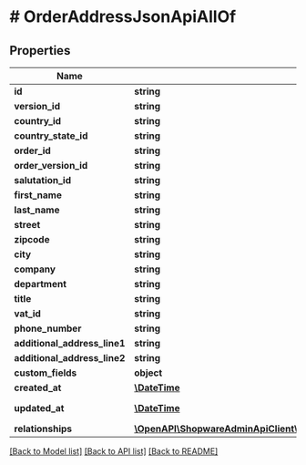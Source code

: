# # OrderAddressJsonApiAllOf

## Properties

Name | Type | Description | Notes
------------ | ------------- | ------------- | -------------
**id** | **string** |  | [optional]
**version_id** | **string** |  | [optional]
**country_id** | **string** |  |
**country_state_id** | **string** |  | [optional]
**order_id** | **string** |  |
**order_version_id** | **string** |  | [optional]
**salutation_id** | **string** |  | [optional]
**first_name** | **string** |  |
**last_name** | **string** |  |
**street** | **string** |  |
**zipcode** | **string** |  | [optional]
**city** | **string** |  |
**company** | **string** |  | [optional]
**department** | **string** |  | [optional]
**title** | **string** |  | [optional]
**vat_id** | **string** |  | [optional]
**phone_number** | **string** |  | [optional]
**additional_address_line1** | **string** |  | [optional]
**additional_address_line2** | **string** |  | [optional]
**custom_fields** | **object** |  | [optional]
**created_at** | [**\DateTime**](\DateTime.md) |  | [readonly]
**updated_at** | [**\DateTime**](\DateTime.md) |  | [optional] [readonly]
**relationships** | [**\OpenAPI\ShopwareAdminApiClient\Model\OrderAddressJsonApiAllOfRelationships**](OrderAddressJsonApiAllOfRelationships.md) |  | [optional]

[[Back to Model list]](../../README.md#models) [[Back to API list]](../../README.md#endpoints) [[Back to README]](../../README.md)
